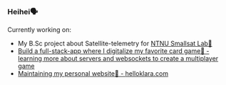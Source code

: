 ### Heihei🗣

Currently working on:
- My B.Sc project about Satellite-telemetry for <a href="https://www.ntnu.edu/smallsat">NTNU Smallsat Lab🚀
- Build a full-stack-app where I digitalize my favorite card game👾 - learning more about servers and websockets to create a multiplayer game
- Maintaining my personal website🧃 -  <a href="https://www.helloklara.com">helloklara.com
